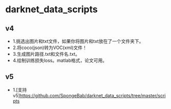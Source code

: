 # darknet_data_scripts
## v4
* 1.挑选出图片和txt文件，如果你将图片和txt放在了一个文件夹下。
* 2.将coco(json)转为VOC(xml)文件！
* 3.生成图片路径.txt和文件名.txt。
* 4.绘制训练损失loss。matlab格式，论文可用。
## v5
* 1.[支持v5]https://github.com/SpongeBab/darknet_data_scripts/tree/master/scripts
